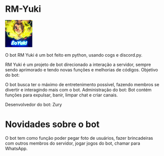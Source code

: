 # RM-Yuki
![profile](https://github.com/VL0511/RM-Yuki/blob/main/img/Yuki.jpg)

O bot RM Yuki é um bot feito em python, usando cogs e discord.py.

RM Yuki é um projeto de bot direcionado a interação a servidor, sempre sendo aprimorado e tendo novas funções e melhorias de códigos.
Objetivo do bot:

O bot busca ter o máximo de entretenimento possível, fazendo membros se divertir e interagindo mais com o bot.
Administração do bot: Bot contém funções para expulsar, banir, limpar chat e criar canais.

Desenvolvedor do bot: Zury

# Novidades sobre o bot

O bot tem como função poder pegar foto de usuários, fazer brincadeiras com outros membros do servidor, jogar jogos do bot, chamar para WhatsApp.

